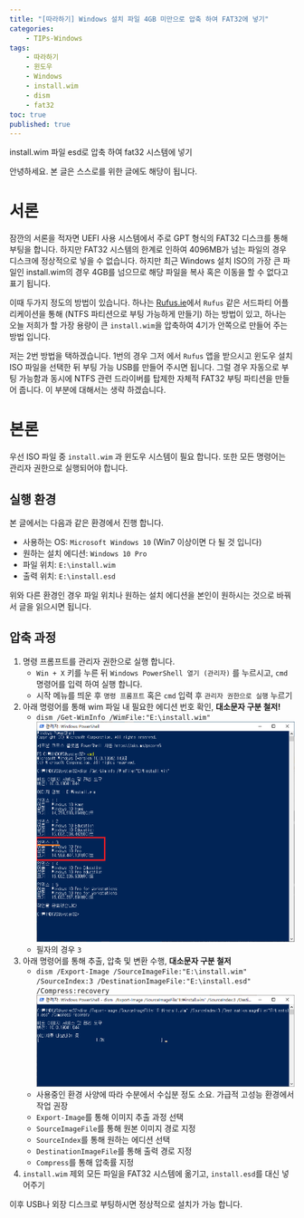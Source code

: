 ```yaml
---
title: "[따라하기] Windows 설치 파일 4GB 미만으로 압축 하여 FAT32에 넣기"
categories:
    - TIPs-Windows
tags:
    - 따라하기
    - 윈도우
    - Windows
    - install.wim
    - dism
    - fat32
toc: true
published: true
---
```

install.wim 파일 esd로 압축 하여 fat32 시스템에 넣기

안녕하세요. 본 글은 스스로를 위한 글에도 해당이 됩니다.

# 서론
잠깐의 서론을 적자면 UEFI 사용 시스템에서 주로 GPT 형식의 FAT32 디스크를 통해 부팅을 합니다. 하지만 FAT32 시스템의 한계로 인하여 4096MB가 넘는 파일의 경우 디스크에 정상적으로 넣을 수 없습니다. 하지만 최근 Windows 설치 ISO의 가장 큰 파일인 install.wim의 경우 4GB를 넘으므로 해당 파일을 복사 혹은 이동을 할 수 없다고 표기 됩니다.

이때 두가지 정도의 방법이 있습니다. 하나는 [Rufus.ie](http://rufus.ie/ko/)에서 `Rufus` 같은 서드파티 어플리케이션을 통해 (NTFS 파티션으로 부팅 가능하게 만들기) 하는 방법이 있고, 하나는 오늘 저희가 할 가장 용량이 큰 `install.wim`을 압축하여 4기가 안쪽으로 만들어 주는 방법 입니다.

저는 2번 방법을 택하겠습니다. 1번의 경우 그저 에서 `Rufus` 앱을 받으시고 윈도우 설치 ISO 파일을 선택한 뒤 부팅 가능 USB를 만들어 주시면 됩니다. 그럴 경우 자동으로 부팅 가능함과 동시에 NTFS 관련 드라이버를 탑제한 자체적 FAT32 부팅 파티션을 만들어 줍니다. 이 부분에 대해서는 생략 하겠습니다.

# 본론
우선 ISO 파일 중 `install.wim` 과 윈도우 시스템이 필요 합니다. 또한 모든 명령어는 관리자 권한으로 실행되어야 합니다.

## 실행 환경
본 글에서는 다음과 같은 환경에서 진행 합니다.

- 사용하는 OS: `Microsoft Windows 10` (Win7 이상이면 다 될 것 입니다)
- 원하는 설치 에디션: `Windows 10 Pro`
- 파일 위치: `E:\install.wim`
- 출력 위치: `E:\install.esd`

위와 다른 환경인 경우 파일 위치나 원하는 설치 에디션을 본인이 원하시는 것으로 바꿔서 글을 읽으시면 됩니다.

## 압축 과정

1. 명령 프롬프트를 관리자 권한으로 실행 합니다.
    - `Win + X` 키를 누른 뒤 `Windows PowerShell 열기 (관리자)` 를 누르시고, `cmd` 명령어를 입력 하여 실행 합니다.
    - 시작 메뉴를 띄운 후 `명령 프롬프트` 혹은 `cmd` 입력 후 `관리자 권한으로 실행` 누르기
2. 아래 명령어를 통해 wim 파일 내 필요한 에디션 번호 확인,  **대소문자 구분 철저!**
    - `dism /Get-WimInfo /WimFile:"E:\install.wim"`
    ![](../assets/2022-01-15-Split-Install/1.png)
    - 필자의 경우 `3`
3. 아래 명령어를 통해 추출, 압축 및 변환 수행, **대소문자 구분 철저**
    - `dism /Export-Image /SourceImageFile:"E:\install.wim" /SourceIndex:3 /DestinationImageFile:"E:\install.esd" /Compress:recovery`
    ![](../assets/2022-01-15-Split-Install/2.png)
    - 사용중인 환경 사양에 따라 수분에서 수십분 정도 소요. 가급적 고성능 환경에서 작업 권장
    - `Export-Image`를 통해 이미지 추출 과정 선택
    - `SourceImageFile`를 통해 원본 이미지 경로 지정
    - `SourceIndex`를 통해 원하는 에디션 선택
    - `DestinationImageFile`를 통해 출력 경로 지정
    - `Compress`를 통해 압축률 지정
4. `install.wim` 제외 모든 파일을 FAT32 시스템에 옮기고, `install.esd`를 대신 넣어주기

이후 USB나 외장 디스크로 부팅하시면 정상적으로 설치가 가능 합니다.